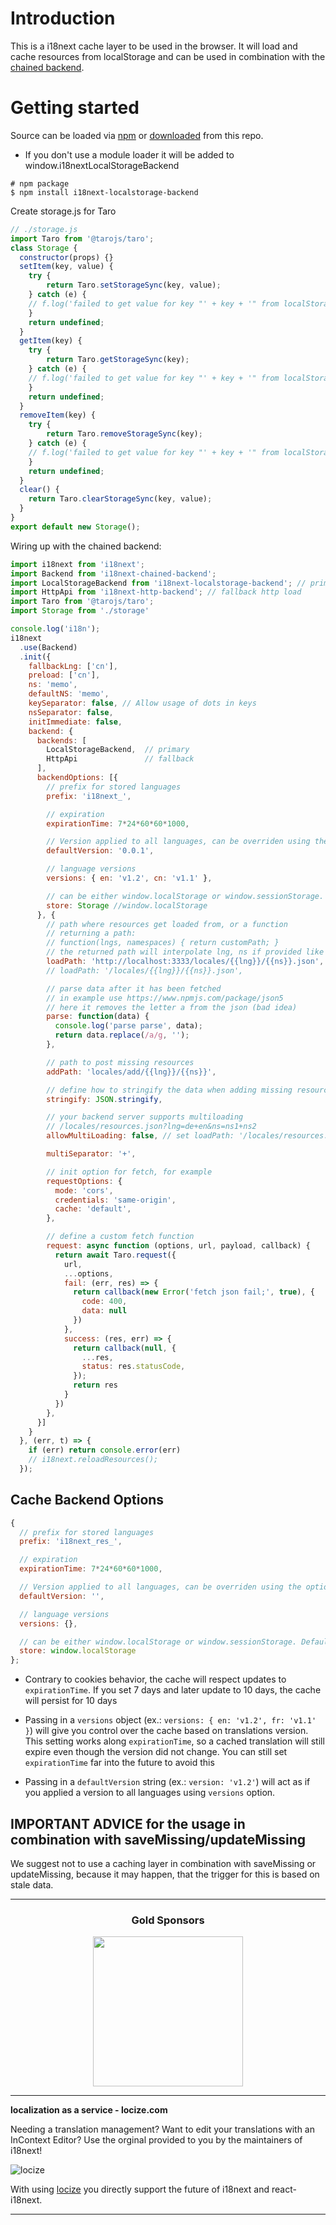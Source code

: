 # Introduction

This is a i18next cache layer to be used in the browser. It will load and cache resources from localStorage and can be used in combination with the [chained backend](https://github.com/i18next/i18next-chained-backend).

# Getting started

Source can be loaded via [npm](https://www.npmjs.com/package/i18next-localstorage-cache) or [downloaded](https://github.com/i18next/i18next-localStorage-cache/blob/master/i18nextLocalStorageCache.min.js) from this repo.

- If you don't use a module loader it will be added to window.i18nextLocalStorageBackend

```
# npm package
$ npm install i18next-localstorage-backend
```

Create storage.js for Taro

```js
// ./storage.js
import Taro from '@tarojs/taro';
class Storage {
  constructor(props) {}
  setItem(key, value) {
    try {
        return Taro.setStorageSync(key, value);
    } catch (e) {
    // f.log('failed to get value for key "' + key + '" from localStorage.');
    }
    return undefined;
  }
  getItem(key) {
    try {
        return Taro.getStorageSync(key);
    } catch (e) {
    // f.log('failed to get value for key "' + key + '" from localStorage.');
    }
    return undefined;
  }
  removeItem(key) {
    try {
        return Taro.removeStorageSync(key);
    } catch (e) {
    // f.log('failed to get value for key "' + key + '" from localStorage.');
    }
    return undefined;
  }
  clear() {
    return Taro.clearStorageSync(key, value);
  }
}
export default new Storage();
```

Wiring up with the chained backend:

```js
import i18next from 'i18next';
import Backend from 'i18next-chained-backend';
import LocalStorageBackend from 'i18next-localstorage-backend'; // primary use cache
import HttpApi from 'i18next-http-backend'; // fallback http load
import Taro from '@tarojs/taro';
import Storage from './storage'

console.log('i18n');
i18next
  .use(Backend)
  .init({
    fallbackLng: ['cn'],
    preload: ['cn'],
    ns: 'memo',
    defaultNS: 'memo',
    keySeparator: false, // Allow usage of dots in keys
    nsSeparator: false,
    initImmediate: false,
    backend: {
      backends: [
        LocalStorageBackend,  // primary
        HttpApi               // fallback
      ],
      backendOptions: [{
        // prefix for stored languages
        prefix: 'i18next_',

        // expiration
        expirationTime: 7*24*60*60*1000,

        // Version applied to all languages, can be overriden using the option `versions`
        defaultVersion: '0.0.1',

        // language versions
        versions: { en: 'v1.2', cn: 'v1.1' },

        // can be either window.localStorage or window.sessionStorage. Default: window.localStorage
        store: Storage //window.localStorage
      }, {
        // path where resources get loaded from, or a function
        // returning a path:
        // function(lngs, namespaces) { return customPath; }
        // the returned path will interpolate lng, ns if provided like giving a static path
        loadPath: 'http://localhost:3333/locales/{{lng}}/{{ns}}.json', // xhr load path for my own fallback
        // loadPath: '/locales/{{lng}}/{{ns}}.json',

        // parse data after it has been fetched
        // in example use https://www.npmjs.com/package/json5
        // here it removes the letter a from the json (bad idea)
        parse: function(data) { 
          console.log('parse parse', data);
          return data.replace(/a/g, '');
        },

        // path to post missing resources
        addPath: 'locales/add/{{lng}}/{{ns}}',

        // define how to stringify the data when adding missing resources
        stringify: JSON.stringify,

        // your backend server supports multiloading
        // /locales/resources.json?lng=de+en&ns=ns1+ns2
        allowMultiLoading: false, // set loadPath: '/locales/resources.json?lng={{lng}}&ns={{ns}}' to adapt to multiLoading

        multiSeparator: '+',

        // init option for fetch, for example
        requestOptions: {
          mode: 'cors',
          credentials: 'same-origin',
          cache: 'default',
        },

        // define a custom fetch function
        request: async function (options, url, payload, callback) {
          return await Taro.request({
            url,
            ...options,
            fail: (err, res) => {
              return callback(new Error('fetch json fail;', true), {
                code: 400,
                data: null
              })
            },
            success: (res, err) => {
              return callback(null, {
                ...res,
                status: res.statusCode,
              });
              return res
            }
          })
        },
      }]
    }
  }, (err, t) => {
    if (err) return console.error(err)
    // i18next.reloadResources();
  });
```

## Cache Backend Options


```js
{
  // prefix for stored languages
  prefix: 'i18next_res_',

  // expiration
  expirationTime: 7*24*60*60*1000,

  // Version applied to all languages, can be overriden using the option `versions`
  defaultVersion: '',

  // language versions
  versions: {},

  // can be either window.localStorage or window.sessionStorage. Default: window.localStorage
  store: window.localStorage
};
```

- Contrary to cookies behavior, the cache will respect updates to `expirationTime`. If you set 7 days and later update to 10 days, the cache will persist for 10 days

- Passing in a `versions` object (ex.: `versions: { en: 'v1.2', fr: 'v1.1' }`) will give you control over the cache based on translations version. This setting works along `expirationTime`, so a cached translation will still expire even though the version did not change. You can still set `expirationTime` far into the future to avoid this

- Passing in a `defaultVersion` string (ex.: `version: 'v1.2'`) will act as if you applied a version to all languages using `versions` option.


## IMPORTANT ADVICE for the usage in combination with saveMissing/updateMissing

We suggest not to use a caching layer in combination with saveMissing or updateMissing, because it may happen, that the trigger for this is based on stale data.


--------------

<h3 align="center">Gold Sponsors</h3>

<p align="center">
  <a href="https://locize.com/" target="_blank">
    <img src="https://raw.githubusercontent.com/i18next/i18next/master/assets/locize_sponsor_240.gif" width="240px">
  </a>
</p>

---

**localization as a service - locize.com**

Needing a translation management? Want to edit your translations with an InContext Editor? Use the orginal provided to you by the maintainers of i18next!

![locize](https://locize.com/img/ads/github_locize.png)

With using [locize](http://locize.com/?utm_source=react_i18next_readme&utm_medium=github) you directly support the future of i18next and react-i18next.

---
